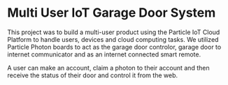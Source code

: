 # Multi User IoT Garage Door System 
This project was to build a multi-user product using the Particle IoT Cloud Platform to handle users, devices and cloud computing tasks. We utilized Particle Photon boards to act as the garage door controlor, garage door to internet communicator and as an internet connected smart remote. 

A user can make an account, claim a photon to their account and then receive the status of their door and control it from the web. 
